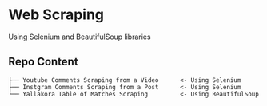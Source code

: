 # Web Scraping
Using Selenium and BeautifulSoup libraries
<br>

## Repo Content

    ├── Youtube Comments Scraping from a Video      <- Using Selenium
    ├── Instgram Comments Scraping from a Post      <- Using Selenium
    └── Yallakora Table of Matches Scraping         <- Using BeautifulSoup
